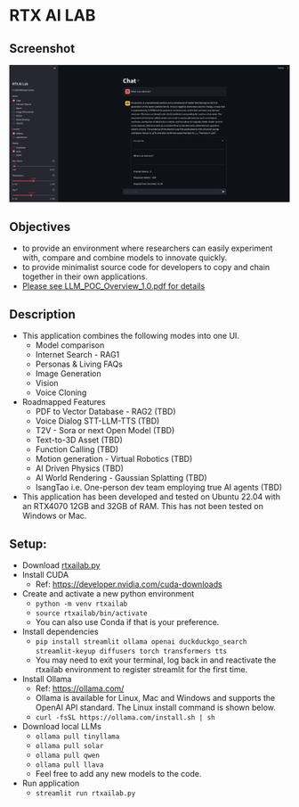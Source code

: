 # RTX AI LAB
## Screenshot
![RTX AI Lab Screenshot](https://github.com/isangtao/rtxailab/blob/main/Screenshot%20from%202024-02-22%2020-10-16.png?raw=true)
## Objectives
* to provide an environment where researchers can easily experiment with, compare and combine models to innovate quickly.
* to provide minimalist source code for developers to copy and chain together in their own applications.
* [Please see LLM_POC_Overview_1.0.pdf for details](https://github.com/isangtao/rtxailab/blob/main/LLM_POC_Overview_1.0.pdf)
## Description
* This application combines the following modes into one UI.
  * Model comparison
  * Internet Search - RAG1
  * Personas & Living FAQs
  * Image Generation
  * Vision
  * Voice Cloning
* Roadmapped Features
  * PDF to Vector Database - RAG2 (TBD)
  * Voice Dialog STT-LLM-TTS (TBD)
  * T2V - Sora or next Open Model (TBD)
  * Text-to-3D Asset (TBD)
  * Function Calling (TBD)
  * Motion generation - Virtual Robotics (TBD)
  * AI Driven Physics (TBD)
  * AI World Rendering - Gaussian Splatting (TBD)
  * IsangTao i.e. One-person dev team employing true AI agents (TBD)
* This application has been developed and tested on Ubuntu 22.04 with an RTX4070 12GB and 32GB of RAM. This has not been tested on Windows or Mac.
## Setup:
* Download [rtxailab.py](https://github.com/isangtao/rtxailab/blob/main/rtxailab.py)
* Install CUDA
  * Ref: https://developer.nvidia.com/cuda-downloads
* Create and activate a new python environment
  * ```python -m venv rtxailab```
  * ```source rtxailab/bin/activate```
  * You can also use Conda if that is your preference.
* Install dependencies 
  * ```pip install streamlit ollama openai duckduckgo_search streamlit-keyup diffusers torch transformers tts```
  * You may need to exit your terminal, log back in and reactivate the rtxailab environment to register streamlit for the first time.
* Install Ollama
  * Ref: https://ollama.com/
  * Ollama is available for Linux, Mac and Windows and supports the OpenAI API standard. The Linux install command is shown below.
  * ```curl -fsSL https://ollama.com/install.sh | sh```
* Download local LLMs
  * ```ollama pull tinyllama```
  * ```ollama pull solar```
  * ```ollama pull qwen```
  * ```ollama pull llava```
  * Feel free to add any new models to the code.
* Run application
  * ```streamlit run rtxailab.py```
